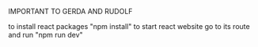 IMPORTANT TO GERDA AND RUDOLF

to install react packages "npm install"
to start react website go to its route and run "npm run dev"
